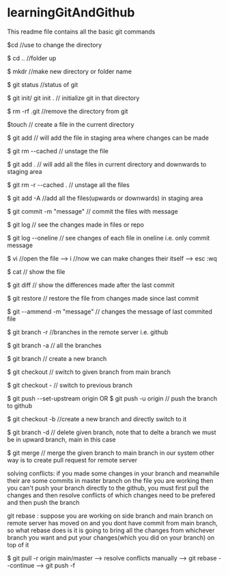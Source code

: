 # learningGitAndGithub
This readme file contains all the basic git commands

  $cd <directory name>  //use to change the directory
  
  $ cd ..  //folder up
  
  $ mkdr <directory name>  //make new directory or folder name
  
  $ git status  //status of git
  
  $ git init/ git init . // initialize git in that directory
  
  $ rm -rf .git  //remove the directory from git
  
  $touch <file name>  // create a file in the current directory
  
  $ git add <file name>  // will add the file in staging area where changes can be made
  
  $ git rm --cached <file name>  // unstage the file 
  
  $ git add .  // will add all the files in current directory and downwards to staging area
  
  $ git rm -r --cached . // unstage all the files
  
  $ git add -A  //add all the files(upwards or downwards) in staging area
  
  $ git commit -m "message"  // commit the files with message
  
  $ git log  // see the changes made in files or repo

  $ git log --oneline  // see changes of each file in oneline i.e. only commit message
  
  $ vi <file name>  //open the file   --> i  //now we can make changes their itself  -->  esc :wq
  
  $ cat <file name>  // show the file
  
  $ git diff  // show the differences made after the last commit
  
  $ git restore <file name>  // restore the file from changes made since last commit
  
  $ git --ammend -m "message"  // changes the message of last commited file
  
  $ git branch -r  //branches in the remote server i.e. github

  $ git branch -a  // all the branches

  $ git branch <branch name> // create a new branch

  $ git checkout <branch name>  // switch to given branch from main branch

  $ git checkout - // switch to previous branch

  $ git push --set-upstream origin <branch name> OR $ git push -u origin <branch name> // push the branch to github

  $ git checkout -b <branch name>  //create a new branch and directly switch to it

  $ git branch -d <brach name>  // delete given branch, note that to delte a branch we must be in upward branch, main in this case

  $ git merge <branch name>  // merge the given branch to main branch in our system other way is to create pull request for remote server

  solving conflicts: if you made some changes in your branch and meanwhile their are some commits in master branch on the file you are working
		then you can't push your branch directly to the github, you must first pull the changes and then resolve conflicts of which changes
		need to be prefered and then push the branch

  git rebase : suppose you are working on side branch and	main branch on remote server has moved on and you dont have commit from main 
	branch, so what rebase does is it is going to bring all the changes from whichever branch you want and put your changes(which you did
	on your branch) on top of it

  $ git pull -r origin main/master  --> resolve conflicts manually --> git rebase --continue --> git push -f

  

